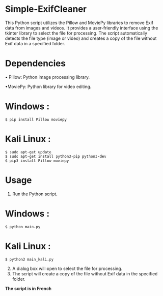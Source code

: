 # Simple-ExifCleaner

This Python script utilizes the Pillow and MoviePy libraries to remove Exif data from images and videos. It provides a user-friendly interface using the tkinter library to select the file for processing. The script automatically detects the file type (image or video) and creates a copy of the file without Exif data in a specified folder.

# Dependencies
• Pillow: Python image processing library.

•MoviePy: Python library for video editing.


# Windows :

    $ pip install Pillow moviepy

# Kali Linux :

    $ sudo apt-get update
    $ sudo apt-get install python3-pip python3-dev
    $ pip3 install Pillow moviepy



    

    


# Usage
1. Run the Python script.

# Windows :
    $ python main.py

# Kali Linux : 
    $ python3 main_kali.py

    

2. A dialog box will open to select the file for processing.
3. The script will create a copy of the file without Exif data in the specified folder.






 **The script is in French**

    
